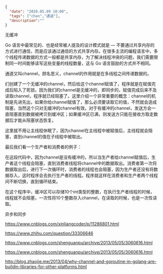 ```json
{
  "date": "2020.05.09 10:00",
  "tags": ["chan","通道"],
  "description":""
}
```


无缓冲


Go 语言中最常见的、也是经常被人提及的设计模式就是 — 不要通过共享内存的方式进行通信，而是应该通过通信的方式共享内存。在很多主流的编程语言中，多个线程传递数据的方式一般都是共享内存，为了解决线程冲突的问题，我们需要限制同一时间能够读写这些变量的线程数量，这与 Go 语言鼓励的方式并不相同。


通道又叫channel，顾名思义，channel的作用就是在多线程之间传递数据的。


们创建了一个无缓冲的channel，然后给这个channel赋值了，程序就是在赋值完成后陷入了死锁。因为我们的channel是无缓冲的，即同步的，赋值完成后来不及读取channel，程序就已经阻塞了。这里介绍一个非常重要的概念：channel的机制是先进先出，如果你给channel赋值了，那么必须要读取它的值，不然就会造成阻塞，当然这个只对无缓冲的channel有效。对于有缓冲的channel，发送方会一直阻塞直到数据被拷贝到缓冲区；如果缓冲区已满，则发送方只能在接收方取走数据后才能从阻塞状态恢复。

这里就不用让主线程休眠了，因为channel在主线程中被赋值后，主线程就会阻塞，直到channel的值在子线程中被取出。

最后我们看一个生产者和消费者的例子：


在这段代码中，因为channel是没有缓冲的，所以当生产者给channel赋值后，生产者这个线程会阻塞，直到消费者线程将channel中的数据取出。消费者第一次将数据取出后，进行下一次循环时，消费者的线程也会阻塞，因为生产者还没有将数据存入，这时程序会去执行生产者的线程。程序就这样在消费者和生产者两个线程间不断切换，直到循环结束。

在这个程序中，缓冲区可以存储10个int类型的整数，在执行生产者线程的时候，线程就不会阻塞，一次性将10个整数存入channel，在读取的时候，也是一次性读取。


异步和同步

https://www.cnblogs.com/xinliangcoder/p/11286801.html

https://www.zhihu.com/question/33306646

https://www.cnblogs.com/shenguanpu/archive/2013/05/05/3060616.html

https://www.cnblogs.com/shenguanpu/archive/2013/05/05/3060616.html

http://blog.zhaojie.me/2013/04/why-channel-and-goroutine-in-golang-are-buildin-libraries-for-other-platforms.html